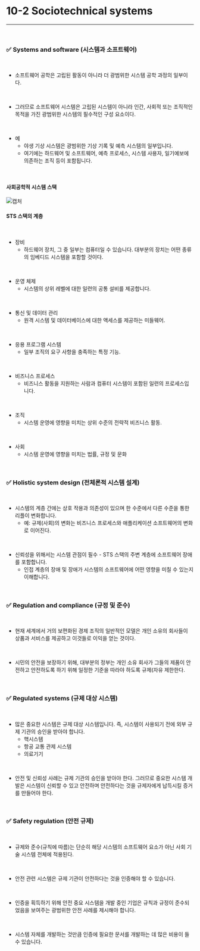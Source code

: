 # 10-2 Sociotechnical systems
---

<br>

### ✅ Systems and software (시스템과 소프트웨어)
<br>

- 소프트웨어 공학은 고립된 활동이 아니라 더 광범위한 시스템 공학 과정의 일부이다.
<br>

- 그러므로 소프트웨어 시스템은 고립된 시스템이 아니라 인간, 사회적 또는 조직적인 목적을 가진 광범위한 시스템의 필수적인 구성 요소이다.
<br>

- 예
  - 야생 기상 시스템은 광범위한 기상 기록 및 예측 시스템의 일부입니다.
  - 여기에는 하드웨어 및 소프트웨어, 예측 프로세스, 시스템 사용자, 일기예보에 의존하는 조직 등이 포함됩니다.
<br>

#### 사회공학적 시스템 스택
![캡처](https://i.imgur.com/p2CAa9x.png)
<br>

#### STS 스택의 계층
<br>

- 장비
  - 하드웨어 장치, 그 중 일부는 컴퓨터일 수 있습니다. 대부분의 장치는 어떤 종류의 임베디드 시스템을 포함할 것이다.
<br>

- 운영 체제
  - 시스템의 상위 레벨에 대한 일련의 공통 설비를 제공합니다.
<br>

- 통신 및 데이터 관리
  - 원격 시스템 및 데이터베이스에 대한 액세스를 제공하는 미들웨어.
<br>

- 응용 프로그램 시스템
  - 일부 조직의 요구 사항을 충족하는 특정 기능.
<br>

- 비즈니스 프로세스
  - 비즈니스 활동을 지원하는 사람과 컴퓨터 시스템이 포함된 일련의 프로세스입니다.
<br>

- 조직
  - 시스템 운영에 영향을 미치는 상위 수준의 전략적 비즈니스 활동.
<br>

- 사회
  - 시스템 운영에 영향을 미치는 법률, 규정 및 문화
<br>

### ✅ Holistic system design (전체론적 시스템 설계)
<br>

- 시스템의 계층 간에는 상호 작용과 의존성이 있으며 한 수준에서 다른 수준을 통한 리플이 변화합니다.
  - 예: 규제(사회)의 변화는 비즈니스 프로세스와 애플리케이션 소프트웨어의 변화로 이어진다.
<br>

- 신뢰성을 위해서는 시스템 관점이 필수   - STS 스택의 주변 계층에 소프트웨어 장애를 포함합니다.
  - 인접 계층의 장애 및 장애가 시스템의 소프트웨어에 어떤 영향을 미칠 수 있는지 이해합니다.
<br>

### ✅ Regulation and compliance (규정 및 준수)
<br>

- 현재 세계에서 거의 보편화된 경제 조직의 일반적인 모델은 개인 소유의 회사들이 상품과 서비스를 제공하고 이것들로 이익을 얻는 것이다.
<br>

- 시민의 안전을 보장하기 위해, 대부분의 정부는 개인 소유 회사가 그들의 제품이 안전하고 안전하도록 하기 위해 일정한 기준을 따라야 하도록 규제(자유 제한한다.
<br>

### ✅ Regulated systems (규제 대상 시스템)
<br>

- 많은 중요한 시스템은 규제 대상 시스템입니다. 즉, 시스템이 사용되기 전에 외부 규제 기관의 승인을 받아야 합니다.
  - 핵시스템
  - 항공 교통 관제 시스템
  - 의료기기
<br>

- 안전 및 신뢰성 사례는 규제 기관의 승인을 받아야 한다. 그러므로 중요한 시스템 개발은 시스템이 신뢰할 수 있고 안전하며 안전하다는 것을 규제자에게 납득시킬 증거를 만들어야 한다.
<br>

### ✅ Safety regulation (안전 규제)
<br>

- 규제와 준수(규칙에 따름)는 단순히 해당 시스템의 소프트웨어 요소가 아닌 사회 기술 시스템 전체에 적용된다.
<br>

- 안전 관련 시스템은 규제 기관이 안전하다는 것을 인증해야 할 수 있습니다.
<br>

- 인증을 획득하기 위해 안전 중요 시스템을 개발 중인 기업은 규칙과 규정이 준수되었음을 보여주는 광범위한 안전 사례를 제시해야 합니다.
<br>

- 시스템 자체를 개발하는 것만큼 인증에 필요한 문서를 개발하는 데 많은 비용이 들 수 있습니다.
<br>
